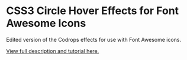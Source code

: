 # CSS3 Circle Hover Effects for Font Awesome Icons

Edited version of the Codrops effects for use with Font Awesome icons.

[View full description and tutorial here.](https://beantowndesign.com/css3-circle-hover-effects-for-font-awesome-icons/)

